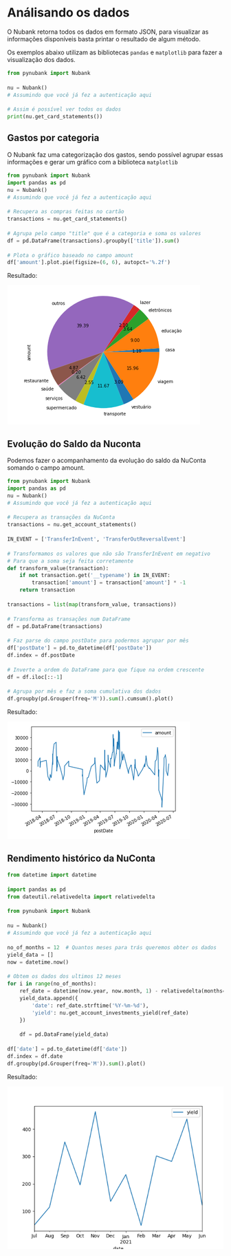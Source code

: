 # Análisando os dados
O Nubank retorna todos os dados em formato JSON, para visualizar as informações disponíveis basta printar o resultado de algum método.

Os exemplos abaixo utilizam as bibliotecas `pandas` e `matplotlib` para fazer a visualização dos dados.

```python
from pynubank import Nubank

nu = Nubank()
# Assumindo que você já fez a autenticação aqui

# Assim é possível ver todos os dados
print(nu.get_card_statements())
```

## Gastos por categoria
O Nubank faz uma categorização dos gastos, sendo possível agrupar essas informações e gerar um gráfico com a biblioteca `matplotlib`

```python
from pynubank import Nubank
import pandas as pd
nu = Nubank()
# Assumindo que você já fez a autenticação aqui

# Recupera as compras feitas no cartão
transactions = nu.get_card_statements()

# Agrupa pelo campo "title" que é a categoria e soma os valores
df = pd.DataFrame(transactions).groupby(['title']).sum()

# Plota o gráfico baseado no campo amount
df['amount'].plot.pie(figsize=(6, 6), autopct='%.2f')
```

Resultado:

![Gráfico de Gasto por Categoria](./img/category-chart.PNG)

## Evolução do Saldo da Nuconta
Podemos fazer o acompanhamento da evolução do saldo da NuConta somando o campo amount.

```python
from pynubank import Nubank
import pandas as pd
nu = Nubank()
# Assumindo que você já fez a autenticação aqui

# Recupera as transações da NuConta
transactions = nu.get_account_statements()

IN_EVENT = ['TransferInEvent', 'TransferOutReversalEvent']

# Transformamos os valores que não são TransferInEvent em negativo
# Para que a soma seja feita corretamente
def transform_value(transaction):
    if not transaction.get('__typename') in IN_EVENT:
        transaction['amount'] = transaction['amount'] * -1
    return transaction

transactions = list(map(transform_value, transactions))

# Transforma as transações num DataFrame
df = pd.DataFrame(transactions)

# Faz parse do campo postDate para podermos agrupar por mês
df['postDate'] = pd.to_datetime(df['postDate'])
df.index = df.postDate

# Inverte a ordem do DataFrame para que fique na ordem crescente
df = df.iloc[::-1]

# Agrupa por mês e faz a soma cumulativa dos dados
df.groupby(pd.Grouper(freq='M')).sum().cumsum().plot()
```

Resultado:

![Gráfico de Gasto por Categoria](./img/balance-evolution.PNG)

## Rendimento histórico da NuConta

```python
from datetime import datetime

import pandas as pd
from dateutil.relativedelta import relativedelta

from pynubank import Nubank

nu = Nubank()
# Assumindo que você já fez a autenticação aqui

no_of_months = 12  # Quantos meses para trás queremos obter os dados
yield_data = []
now = datetime.now()

# Obtem os dados dos ultimos 12 meses
for i in range(no_of_months):
    ref_date = datetime(now.year, now.month, 1) - relativedelta(months=i)
    yield_data.append({
        'date': ref_date.strftime('%Y-%m-%d'),
        'yield': nu.get_account_investments_yield(ref_date)
    })

    df = pd.DataFrame(yield_data)

df['date'] = pd.to_datetime(df['date'])
df.index = df.date
df.groupby(pd.Grouper(freq='M')).sum().plot()
```

Resultado:

![Gráfico da evolução dos rendimentos](./img/yield-evolution.png)
